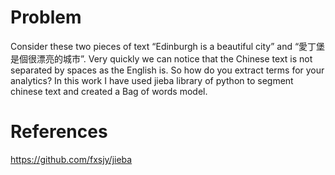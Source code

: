 # Problem

Consider these two pieces of text “Edinburgh is a beautiful city” and “愛丁堡是個很漂亮的城市”. Very quickly we can notice that the Chinese text is not separated by spaces as the English is. So how do you extract terms for your analytics?
In this work I have used jieba library of python to segment chinese text and created a Bag of words model.

# References
https://github.com/fxsjy/jieba

